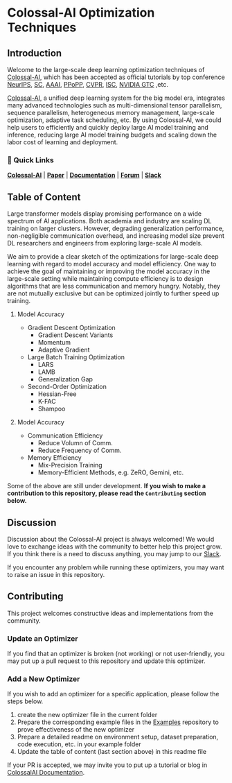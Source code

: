 # Colossal-AI Optimization Techniques

## Introduction

Welcome to the large-scale deep learning optimization techniques of [Colossal-AI](https://github.com/hpcaitech/ColossalAI),
which has been accepted as official tutorials by top conference [NeurIPS](https://nips.cc/), [SC](https://sc22.supercomputing.org/), [AAAI](https://aaai.org/Conferences/AAAI-23/),
[PPoPP](https://ppopp23.sigplan.org/), [CVPR](https://cvpr2023.thecvf.com/), [ISC](https://www.isc-hpc.com/), [NVIDIA GTC](https://www.nvidia.com/en-us/on-demand/session/gtcspring23-S51482/) ,etc.


[Colossal-AI](https://github.com/hpcaitech/ColossalAI), a unified deep learning system for the big model era, integrates
many advanced technologies such as multi-dimensional tensor parallelism, sequence parallelism, heterogeneous memory management,
large-scale optimization, adaptive task scheduling, etc. By using Colossal-AI, we could help users to efficiently and
quickly deploy large AI model training and inference, reducing large AI model training budgets and scaling down the labor cost of learning and deployment.

### 🚀 Quick Links

[**Colossal-AI**](https://github.com/hpcaitech/ColossalAI) |
[**Paper**](https://arxiv.org/abs/2110.14883) |
[**Documentation**](https://www.colossalai.org/) |
[**Forum**](https://github.com/hpcaitech/ColossalAI/discussions) |
[**Slack**](https://join.slack.com/t/colossalaiworkspace/shared_invite/zt-z7b26eeb-CBp7jouvu~r0~lcFzX832w)


## Table of Content

Large transformer models display promising performance on a wide spectrum of AI applications.
Both academia and industry are scaling DL training on larger clusters. However, degrading generalization performance, non-negligible communication overhead, and increasing model size prevent DL researchers and engineers from exploring large-scale AI models.

We aim to provide a clear sketch of the optimizations for large-scale deep learning with regard to model accuracy and model efficiency.
One way to achieve the goal of maintaining or improving the model accuracy in the large-scale setting while maintaining compute efficiency is to design algorithms that
are less communication and memory hungry. Notably, they are not mutually exclusive but can
be optimized jointly to further speed up training.

1. Model Accuracy
    - Gradient Descent Optimization
      - Gradient Descent Variants
      - Momentum
      - Adaptive Gradient
    - Large Batch Training Optimization
      - LARS
      - LAMB
      - Generalization Gap
    - Second-Order Optimization
      - Hessian-Free
      - K-FAC
      - Shampoo

2. Model Accuracy
    - Communication Efficiency
      - Reduce Volumn of Comm.
      - Reduce Frequency of Comm.
    - Memory Efficiency
      - Mix-Precision Training
      - Memory-Efficient Methods, e.g. ZeRO, Gemini, etc.

Some of the above are still under development. **If you wish to make a contribution to this repository, please read the `Contributing` section below.**

## Discussion

Discussion about the Colossal-AI project is always welcomed! We would love to exchange ideas with the community to better help this project grow.
If you think there is a need to discuss anything, you may jump to our [Slack](https://join.slack.com/t/colossalaiworkspace/shared_invite/zt-z7b26eeb-CBp7jouvu~r0~lcFzX832w).

If you encounter any problem while running these optimizers, you may want to raise an issue in this repository.

## Contributing

This project welcomes constructive ideas and implementations from the community.

### Update an Optimizer

If you find that an optimizer is broken (not working) or not user-friendly, you may put up a pull request to this repository and update this optimizer.

### Add a New Optimizer

If you wish to add an optimizer for a specific application, please follow the steps below.

1. create the new optimizer file in the current folder
2. Prepare the corresponding example files in the [Examples](https://github.com/hpcaitech/ColossalAI-Examples) repository to prove effectiveness of the new optimizer
3. Prepare a detailed readme on environment setup, dataset preparation, code execution, etc. in your example folder
4. Update the table of content (last section above) in this readme file


If your PR is accepted, we may invite you to put up a tutorial or blog in [ColossalAI Documentation](https://colossalai.org/).
